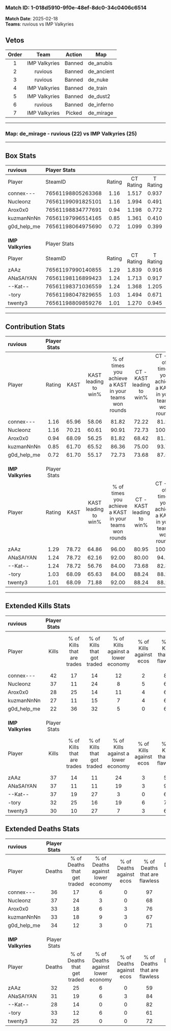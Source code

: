 ### Match ID: 1-018d5910-9f0e-48ef-8dc0-34c0406c6514  
**Match Date**: 2025-02-18  
**Teams**: ruvious vs IMP Valkyries  

## Vetos  

| Order | Team | Action | Map |
| :---: | :--: | :----: | --- |
| 1 | IMP Valkyries | Banned | de_anubis |
| 2 | ruvious | Banned | de_ancient |
| 3 | ruvious | Banned | de_nuke |
| 4 | IMP Valkyries | Banned | de_train |
| 5 | IMP Valkyries | Banned | de_dust2 |
| 6 | ruvious | Banned | de_inferno |
| 7 | IMP Valkyries | Picked | de_mirage |

---  

### **Map**: de_mirage - ruvious (22) vs IMP Valkyries (25)  
---  

## Box Stats  

| **ruvious**       | Player Stats      |        |           |          |       |      |       |         |        |      |     |
| :- | :- | :-: | :-: | :-: | :-: | :-: | :-: | :-: | :-: | :-: | :-: |
| Player            | SteamID           | Rating | CT Rating | T Rating | KAST  | ADR  | Kills | Assists | Deaths | K/D  | HS% |
| connex---         | 76561198805263368 |  1.16  |   1.517   |  0.937   | 65.96 | 75.7 |  42   |    4    |   36   | 1.17 | 23  |
| Nucleonz          | 76561199091825101 |  1.16  |   1.994   |  0.491   | 70.21 | 92.4 |  37   |   12    |   37   | 1.00 | 59  |
| Arox0x0           | 76561198834777691 |  0.94  |   1.198   |  0.772   | 68.09 | 71.2 |  28   |    8    |   33   | 0.85 | 39  |
| kuzmanNnNn        | 76561197996514165 |  0.85  |   1.361   |  0.410   | 61.70 | 60.9 |  27   |   10    |   33   | 0.82 | 77  |
| g0d_help_me       | 76561198064975690 |  0.72  |   1.099   |  0.399   | 61.70 | 55.2 |  22   |    7    |   34   | 0.65 | 59  |
|                   |                   |        |           |          |       |      |       |         |        |      |     |
|                   |                   |        |           |          |       |      |       |         |        |      |     |
|                   |                   |        |           |          |       |      |       |         |        |      |     |
| **IMP Valkyries** | Player Stats      |        |           |          |       |      |       |         |        |      |     |
| Player            | SteamID           | Rating | CT Rating | T Rating | KAST  | ADR  | Kills | Assists | Deaths | K/D  | HS% |
| zAAz              | 76561197990140855 |  1.29  |   1.839   |  0.916   | 78.72 | 96.0 |  37   |   12    |   32   | 1.16 | 48  |
| ANaSAIYAN         | 76561198116899423 |  1.24  |   1.713   |  0.917   | 78.72 | 78.7 |  37   |   10    |   31   | 1.19 | 10  |
| --Kat--           | 76561198371036559 |  1.24  |   1.368   |  1.205   | 78.72 | 71.7 |  37   |    5    |   28   | 1.32 | 51  |
| -tory             | 76561198047829655 |  1.03  |   1.494   |  0.671   | 68.09 | 73.9 |  32   |    9    |   33   | 0.97 | 43  |
| twenty3           | 76561198809859276 |  1.01  |   1.270   |  0.945   | 68.09 | 75.8 |  30   |   11    |   32   | 0.94 | 63  |
---  

## Contribution Stats  

| **ruvious**       | Player Stats |       |                      |                                                        |                           |                                                             |                          |                                                            |
| :- | :-: | :-: | :-: | :-: | :-: | :-: | :-: | :-: |
| Player            |    Rating    | KAST  | KAST leading to win% | % of times you achieve a KAST in your teams won rounds | CT - KAST leading to win% | CT - % of times you achieve a KAST in your teams won rounds | T - KAST leading to win% | T - % of times you achieve a KAST in your teams won rounds |
| connex---         |     1.16     | 65.96 |        58.06         |                         81.82                          |           72.22           |                            81.25                            |          38.46           |                           83.33                            |
| Nucleonz          |     1.16     | 70.21 |        60.61         |                         90.91                          |           72.73           |                           100.00                            |          36.36           |                           66.67                            |
| Arox0x0           |     0.94     | 68.09 |        56.25         |                         81.82                          |           68.42           |                            81.25                            |          38.46           |                           83.33                            |
| kuzmanNnNn        |     0.85     | 61.70 |        65.52         |                         86.36                          |           75.00           |                            93.75                            |          44.44           |                           66.67                            |
| g0d_help_me       |     0.72     | 61.70 |        55.17         |                         72.73                          |           73.68           |                            87.50                            |          20.00           |                           33.33                            |
|                   |              |       |                      |                                                        |                           |                                                             |                          |                                                            |
|                   |              |       |                      |                                                        |                           |                                                             |                          |                                                            |
|                   |              |       |                      |                                                        |                           |                                                             |                          |                                                            |
| **IMP Valkyries** | Player Stats |       |                      |                                                        |                           |                                                             |                          |                                                            |
| Player            |    Rating    | KAST  | KAST leading to win% | % of times you achieve a KAST in your teams won rounds | CT - KAST leading to win% | CT - % of times you achieve a KAST in your teams won rounds | T - KAST leading to win% | T - % of times you achieve a KAST in your teams won rounds |
| zAAz              |     1.29     | 78.72 |        64.86         |                         96.00                          |           80.95           |                           100.00                            |          43.75           |                           87.50                            |
| ANaSAIYAN         |     1.24     | 78.72 |        62.16         |                         92.00                          |           80.00           |                            94.12                            |          41.18           |                           87.50                            |
| --Kat--           |     1.24     | 78.72 |        56.76         |                         84.00                          |           73.68           |                            82.35                            |          38.89           |                           87.50                            |
| -tory             |     1.03     | 68.09 |        65.63         |                         84.00                          |           88.24           |                            88.24                            |          40.00           |                           75.00                            |
| twenty3           |     1.01     | 68.09 |        71.88         |                         92.00                          |           88.24           |                            88.24                            |          53.33           |                           100.00                           |
---  

## Extended Kills Stats  

| **ruvious**       | Player Stats |                            |                            |                                    |                         |                              |                                 |                                       |                    |           |
| :- | :-: | :-: | :-: | :-: | :-: | :-: | :-: | :-: | :-: | :-: |
| Player            |    Kills     | % of Kills that are trades | % of Kills that got traded | % of Kills against a lower economy | % of Kills against ecos | % of Kills that are flawless | % of Kills that are close duels | % of Kills that are assisted by flash | Pistol Round Kills | AWP Kills |
| connex---         |      42      |             17             |             14             |                 12                 |            2            |              88              |                2                |                   5                   |         31         |     2     |
| Nucleonz          |      37      |             11             |             24             |                 8                  |            5            |              62              |                3                |                   0                   |         0          |     1     |
| Arox0x0           |      28      |             25             |             14             |                 11                 |            4            |              68              |                7                |                   7                   |         1          |     1     |
| kuzmanNnNn        |      27      |             11             |             15             |                 7                  |            4            |              63              |                4                |                   7                   |         0          |     2     |
| g0d_help_me       |      22      |             36             |             32             |                 5                  |            0            |              68              |                5                |                   0                   |         0          |     1     |
|                   |              |                            |                            |                                    |                         |                              |                                 |                                       |                    |           |
|                   |              |                            |                            |                                    |                         |                              |                                 |                                       |                    |           |
|                   |              |                            |                            |                                    |                         |                              |                                 |                                       |                    |           |
| **IMP Valkyries** | Player Stats |                            |                            |                                    |                         |                              |                                 |                                       |                    |           |
| Player            |    Kills     | % of Kills that are trades | % of Kills that got traded | % of Kills against a lower economy | % of Kills against ecos | % of Kills that are flawless | % of Kills that are close duels | % of Kills that are assisted by flash | Pistol Round Kills | AWP Kills |
| zAAz              |      37      |             14             |             11             |                 24                 |            3            |              59              |                0                |                  11                   |         0          |     1     |
| ANaSAIYAN         |      37      |             11             |             11             |                 19                 |            3            |              95              |                3                |                  11                   |         33         |     1     |
| --Kat--           |      37      |             19             |             27             |                 3                  |            0            |              68              |                5                |                   0                   |         0          |     1     |
| -tory             |      32      |             25             |             16             |                 19                 |            6            |              75              |                0                |                   9                   |         0          |     0     |
| twenty3           |      30      |             10             |             27             |                 7                  |            3            |              63              |                7                |                   7                   |         0          |     3     |
## Extended Deaths Stats  

| **ruvious**       | Player Stats |                             |                                   |                          |                               |                            |                           |               |
| :- | :-: | :-: | :-: | :-: | :-: | :-: | :-: | :-: |
| Player            |    Deaths    | % of Deaths that get traded | % of Deaths against lower economy | % of Deaths against ecos | % of Deaths that are flawless | % of Deaths that are close | % of Deaths while blinded | Deaths to AWP |
| connex---         |      36      |             17              |                 6                 |            0             |              97               |             0              |            11             |      10       |
| Nucleonz          |      37      |             24              |                 3                 |            0             |              68               |             0              |             8             |       4       |
| Arox0x0           |      33      |             18              |                 6                 |            3             |              76               |             12             |            15             |       7       |
| kuzmanNnNn        |      33      |             18              |                 9                 |            3             |              67               |             0              |             3             |       3       |
| g0d_help_me       |      34      |             12              |                 3                 |            0             |              71               |             3              |             0             |       9       |
|                   |              |                             |                                   |                          |                               |                            |                           |               |
|                   |              |                             |                                   |                          |                               |                            |                           |               |
|                   |              |                             |                                   |                          |                               |                            |                           |               |
| **IMP Valkyries** | Player Stats |                             |                                   |                          |                               |                            |                           |               |
| Player            |    Deaths    | % of Deaths that get traded | % of Deaths against lower economy | % of Deaths against ecos | % of Deaths that are flawless | % of Deaths that are close | % of Deaths while blinded | Deaths to AWP |
| zAAz              |      32      |             25              |                 6                 |            0             |              59               |             6              |             0             |       8       |
| ANaSAIYAN         |      31      |             19              |                 6                 |            3             |              84               |             3              |             6             |       5       |
| --Kat--           |      28      |             14              |                 0                 |            0             |              82               |             0              |             4             |       3       |
| -tory             |      33      |             12              |                 6                 |            0             |              61               |             6              |             9             |       6       |
| twenty3           |      32      |             25              |                 0                 |            0             |              72               |             3              |             0             |      10       |
